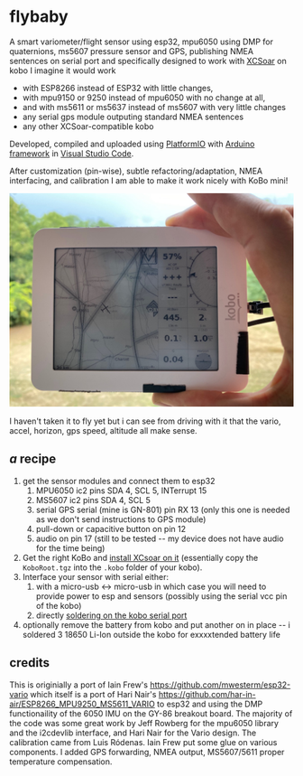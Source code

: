 # flybaby
A smart variometer/flight sensor using esp32, mpu6050 using DMP for quaternions, ms5607 pressure sensor and GPS, publishing NMEA sentences on serial port and specifically designed to work with [XCSoar](https://xcsoar.org) on kobo 
I imagine it would work 
* with ESP8266 instead of ESP32 with little changes, 
* with mpu9150 or 9250 instead of mpu6050 with no change at all, 
* and with ms5611 or ms5637 instead of ms5607 with very little changes
* any serial gps module outputing standard NMEA sentences
* any other XCSoar-compatible kobo

Developed, compiled and uploaded using [PlatformIO](https://platformio.org) with [Arduino framework](https://docs.platformio.org/en/latest/platforms/espressif32.html) in [Visual Studio Code](https://code.visualstudio.com).

After customization (pin-wise), subtle refactoring/adaptation, NMEA interfacing, and calibration I am able to make it work nicely with KoBo mini!

![finished job](pics/IMG_4977.jpg)

I haven't taken it to fly yet but i can see from driving with it that the vario, accel, horizon, gps speed, altitude all make sense.

## _a_ recipe 
1. get the sensor modules and connect them to esp32
   1. MPU6050 ic2 pins SDA 4, SCL 5, INTerrupt 15
   1. MS5607  ic2 pins SDA 4, SCL 5
   1. serial GPS serial (mine is GN-801) pin RX 13 (only this one is needed as we don't send instructions to GPS module)
   1. pull-down or capacitive button on pin 12
   1. audio on pin 17 (still to be tested -- my device does not have audio for the time being)
1. Get the right KoBo and [install XCsoar on it](http://max.kellermann.name/projects/xcsoar/kobo.html) (essentially copy the `KoboRoot.tgz` into the `.kobo` folder of your kobo).
1. Interface your sensor with serial either: 
   1. with a micro-usb <-> micro-usb in which case you will need to provide power to esp and sensors (possibly using the serial vcc pin of the kobo)
   1. directly [soldering on the kobo serial port](http://gethighstayhigh.co.uk/kobo-self-build/)
1. optionally remove the battery from kobo and put another on in place -- i soldered 3 18650 Li-Ion outside the kobo for exxxxtended battery life

## credits
This is originially a port of Iain Frew's https://github.com/mwesterm/esp32-vario which itself is a port of Hari Nair's https://github.com/har-in-air/ESP8266_MPU9250_MS5611_VARIO to esp32 and using the DMP functionaility of the 6050 IMU on the GY-86 breakout board.
The majority of the code was some great work by Jeff Rowberg for the mpu6050 library and the i2cdevlib interface, and Hari Nair for the Vario design. The calibration came from Luis Ródenas. Iain Frew put some glue on various components. I added GPS forwarding, NMEA output, MS5607/5611 proper temperature compensation.
